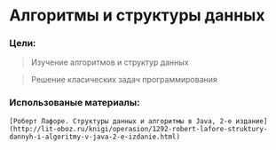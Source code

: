 # Алгоритмы и структуры данных

### Цели:

> Изучение алгоритмов и структур данных

> Решение класических задач программирования

### Использованые материалы:

	[Роберт Лафоре. Структуры данных и алгоритмы в Java, 2-е издание](http://lit-oboz.ru/knigi/operasion/1292-robert-lafore-struktury-dannyh-i-algoritmy-v-java-2-e-izdanie.html)